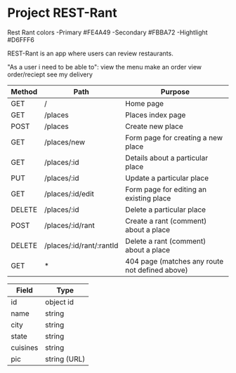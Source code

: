# Project REST-Rant

Rest Rant colors
-Primary    #FE4A49
-Secondary  #FBBA72
-Hightlight  #D6FFF6

REST-Rant is an app where users can review restaurants.

"As a user i need to be able to":
    view the menu
    make an order
    view order/reciept
    see my delivery


| Method | Path                  | Purpose                                     |
|--------|-----------------------|---------------------------------------------|
| GET    | /                     | Home page                                   |
| GET    | /places               | Places index page                           |
| POST   | /places               | Create new place                            |
| GET    | /places/new           | Form page for creating a new place          |
| GET    | /places/:id           | Details about a particular place            |
| PUT    | /places/:id           | Update a particular place                   |
| GET    | /places/:id/edit      | Form page for editing an existing place     |
| DELETE | /places/:id           | Delete a particular place                   |
| POST   | /places/:id/rant      | Create a rant (comment) about a place       |
| DELETE | /places/:id/rant/:rantId | Delete a rant (comment) about a place    |
| GET    | *                     | 404 page (matches any route not defined above) |


|  Field    | Type      |
|-----------|-----------|
| id        | object id |
| name      | string    |
| city      | string    |
| state     | string    |
| cuisines  | string    |
| pic       | string (URL) |

